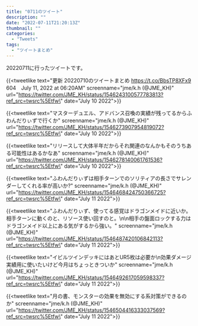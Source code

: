 ```yaml
---
title: "0711のツイート"
description: ""
date: "2022-07-11T21:20:13Z"
thumbnail: ""
categories:
  - "Tweets"
tags:
  - "ツイートまとめ"
---
```

20220711に行ったツイートです。
<!--more-->
{{<tweetlike text=\"更新 20220710のツイートまとめ https://t.co/BbsTP8XFx9 604　July 11, 2022 at 06:20AM\" screenname=\"jme/k.h (@JME_KH)\" url=\"https://twitter.com/JME_KH/status/1546243100577783813?ref_src=twsrc%5Etfw\" date=\"July 10 2022\">}}

{{<tweetlike text=\"マスターデュエル、アドバンス召喚の実績が残ってるからふわんだりぃずで行くか\" screenname=\"jme/k.h (@JME_KH)\" url=\"https://twitter.com/JME_KH/status/1546273907954819072?ref_src=twsrc%5Etfw\" date=\"July 10 2022\">}}

{{<tweetlike text=\"リリースして大体半年だからそれ関連のなんかもそのうちある可能性はあるかなあ\" screenname=\"jme/k.h (@JME_KH)\" url=\"https://twitter.com/JME_KH/status/1546278140061761536?ref_src=twsrc%5Etfw\" date=\"July 10 2022\">}}

{{<tweetlike text=\"ふわんだりぃずは相手ターンでのソリティアの長さでサレンダーしてくれる率が高いか?\" screenname=\"jme/k.h (@JME_KH)\" url=\"https://twitter.com/JME_KH/status/1546468424750366725?ref_src=twsrc%5Etfw\" date=\"July 11 2022\">}}

{{<tweetlike text=\"ふわんだりぃず、使ってる感覚はドラゴンメイドに近いか。相手ターンに動くのと、リソース使い回すのと。\n\n相手の盤面ロックする力はドラゴンメイド以上にある気がするから強い。\" screenname=\"jme/k.h (@JME_KH)\" url=\"https://twitter.com/JME_KH/status/1546487420106842113?ref_src=twsrc%5Etfw\" date=\"July 11 2022\">}}

{{<tweetlike text=\"イビルツインデッキにはあとUR5枚は必要か\n効果ダメージ実績用に使いたいけど今月はちょっときついか\" screenname=\"jme/k.h (@JME_KH)\" url=\"https://twitter.com/JME_KH/status/1546492617059598337?ref_src=twsrc%5Etfw\" date=\"July 11 2022\">}}

{{<tweetlike text=\"月の書、モンスターの効果を無効にする系対策ができるのか\" screenname=\"jme/k.h (@JME_KH)\" url=\"https://twitter.com/JME_KH/status/1546504416333037569?ref_src=twsrc%5Etfw\" date=\"July 11 2022\">}}

